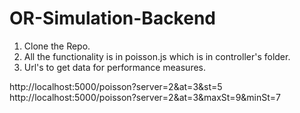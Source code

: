# OR-Simulation-Backend
1) Clone the Repo.
2) All the functionality is in poisson.js which is in controller's folder.
3) Url's to get data for performance measures.

http://localhost:5000/poisson?server=2&at=3&st=5
http://localhost:5000/poisson?server=2&at=3&maxSt=9&minSt=7


